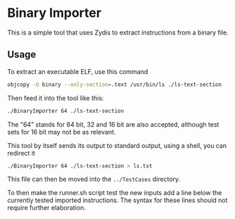 # Binary Importer

This is a simple tool that uses Zydis to extract instructions from a binary file.

## Usage

To extract an executable ELF, use this command

```bash
objcopy -O binary --only-section=.text /usr/bin/ls ./ls-text-section
```

Then feed it into the tool like this:

```bash
./BinaryImporter 64 ./ls-text-section
```

The "64" stands for 64 bit, 32 and 16 bit are also accepted, although test sets for 16 bit may not be as relevant.

This tool by itself sends its output to standard output, using a shell, you can redirect it

```bash
./BinaryImporter 64 ./ls-text-section > ls.txt
```

This file can then be moved into the `../TestCases` directory.

To then make the runner.sh script test the new inputs add a line below the currently tested imported instructions. The syntax for these lines should not require further elaboration.
